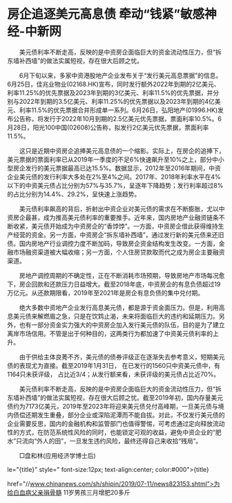 # 房企追逐美元高息债 牵动“钱紧”敏感神经-中新网

　　美元债利率不断走高，反映的是中资房企面临巨大的资金流动性压力，但“拆东墙补西墙”的做法实属短视，存在很大后顾之忧。

　　6月下旬以来，多家中资港股地产企业发布关于“发行美元高息票据”的信息。6月25日，佳兆业物业(02168.HK)宣布，同时发行额外2022年到期的2亿美元、利率11.25%的优先票据及2023年到期的3亿美元、利率11.5%的优先票据，并分别与2022年到期的3.5亿美元、利率11.25%的优先票据以及2023年到期的4亿美元、利率11.5%的优先票据合并形成单一系列。6月26日，弘阳地产(01996.HK)发布公告称，将发行于2022年10月到期的2.5亿美元优先票据，票面利率10.5%。6月28日，阳光100中国(02608)公告称，拟发行2亿美元优先票据，票面利率11.5%。

　　这只是近期中资房企追捧美元高息债的一个缩影。实际上，在房企的追捧下，美元票据的票面利率已从2019年一季度的不足6%快速飙升至10%之上，部分中小型房企发行的美元票据最高已达15.5%。数据显示，2012年至2016年期间，中资企业美元债的发行利率大多处在2%至4%之间。2017年、2018年利率水平在4%以下的中资美元债占比分别为57%与35.7%，呈逐年下降趋势；发行利率超过8%的占比分别为14.4%、29.2%，呈快速上涨趋势。

　　美元债利率飙高的背后，折射出中资企业对美元债的需求在不断膨胀，尤以中资房企最甚，成为推高美元债利率的重要推手。近年来，国内房地产业融资链条不断收紧，美元债开始成为中资房企的“香饽饽”。一方面，中资房企借此获得维持生产经营的资金。另一方面，中资房企“拆东墙补西墙”，通过发行新的美元债来还旧债。国内房地产行业调控力度不断加码，导致房企资金结构发生改变。一方面，金融市场融资渠道被大幅收缩；另一方面，个人住房贷款取而代之成为房企主要融资渠道。

　　房地产调控周期的不确定性，正在不断消耗市场预期，导致房地产市场每况愈下，房企回款和还款压力日益增大。截至2018年底，中资房企的有息负债超过19万亿元。从还款期限看，2019年至2021年是房企有息负债的集中兑付期。

　　绝大多数中资地产企业发行高息美元债，都是源于资金面压力。但是，利用高息美元债来解燃眉之急，只是在饮鸩止渴，未来将面临巨大的违约和延期压力。另外，也有一部分资金实力强大的中资房企加入发行美元债的队伍，目的是为了建立离岸市场信用。不管是出于何种目的，这两类行为都加速了中资美元债利率的上升。

　　由于供给主体良莠不齐，美元债的债券评级正在逐渐失去参考意义，短期美元债的表现尤为直接。截至2019年1月31日， 在已发行的1560只中资美元债中，有1164只未获评级， 占比近3/4；从发行额来看，未获评级的美元债占比近70%。

　　美元债利率不断走高，反映的是中资房企面临巨大的资金流动性压力，但“拆东墙补西墙”的做法实属短视，存在很大后顾之忧。截至2019年初，国内存量美元债约为7173亿美元，2019年至2023年将迎来美元债兑付高峰期，一旦美元债与境内债偿还期发生重叠，部分企业或深陷泥潭而不能自拔。对此，不仅发行美元债的企业需要反思，国内的金融机构和监管部门也值得警惕，可考虑通过定向释放流动性的方式，在防范系统性风险的同时，也能锁定可观的收益，避免中资企业的“肥水”只流向“外人的田”，一旦发生违约风险，最终还得自己来收拾“残局”。

　　□盘和林(应用经济学博士后)

le="{title}" style=" font-size:12px; text-align:center; color:#000">{title}

href="//www.chinanews.com/sh/shipin/2019/07-11/news823153.shtml">为给白血病父亲捐骨髓 11岁男孩三月增肥20多斤
